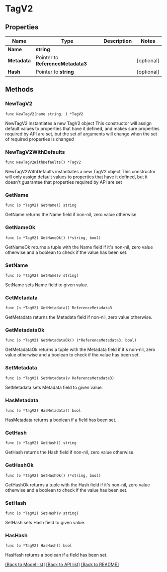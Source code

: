 # TagV2

## Properties

Name | Type | Description | Notes
------------ | ------------- | ------------- | -------------
**Name** | **string** |  | 
**Metadata** | Pointer to [**ReferenceMetadata3**](ReferenceMetadata3.md) |  | [optional] 
**Hash** | Pointer to **string** |  | [optional] 

## Methods

### NewTagV2

`func NewTagV2(name string, ) *TagV2`

NewTagV2 instantiates a new TagV2 object
This constructor will assign default values to properties that have it defined,
and makes sure properties required by API are set, but the set of arguments
will change when the set of required properties is changed

### NewTagV2WithDefaults

`func NewTagV2WithDefaults() *TagV2`

NewTagV2WithDefaults instantiates a new TagV2 object
This constructor will only assign default values to properties that have it defined,
but it doesn't guarantee that properties required by API are set

### GetName

`func (o *TagV2) GetName() string`

GetName returns the Name field if non-nil, zero value otherwise.

### GetNameOk

`func (o *TagV2) GetNameOk() (*string, bool)`

GetNameOk returns a tuple with the Name field if it's non-nil, zero value otherwise
and a boolean to check if the value has been set.

### SetName

`func (o *TagV2) SetName(v string)`

SetName sets Name field to given value.


### GetMetadata

`func (o *TagV2) GetMetadata() ReferenceMetadata3`

GetMetadata returns the Metadata field if non-nil, zero value otherwise.

### GetMetadataOk

`func (o *TagV2) GetMetadataOk() (*ReferenceMetadata3, bool)`

GetMetadataOk returns a tuple with the Metadata field if it's non-nil, zero value otherwise
and a boolean to check if the value has been set.

### SetMetadata

`func (o *TagV2) SetMetadata(v ReferenceMetadata3)`

SetMetadata sets Metadata field to given value.

### HasMetadata

`func (o *TagV2) HasMetadata() bool`

HasMetadata returns a boolean if a field has been set.

### GetHash

`func (o *TagV2) GetHash() string`

GetHash returns the Hash field if non-nil, zero value otherwise.

### GetHashOk

`func (o *TagV2) GetHashOk() (*string, bool)`

GetHashOk returns a tuple with the Hash field if it's non-nil, zero value otherwise
and a boolean to check if the value has been set.

### SetHash

`func (o *TagV2) SetHash(v string)`

SetHash sets Hash field to given value.

### HasHash

`func (o *TagV2) HasHash() bool`

HasHash returns a boolean if a field has been set.


[[Back to Model list]](../README.md#documentation-for-models) [[Back to API list]](../README.md#documentation-for-api-endpoints) [[Back to README]](../README.md)


